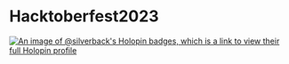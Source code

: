 # Hacktoberfest2023
[![An image of @silverback's Holopin badges, which is a link to view their full Holopin profile](https://holopin.me/silverback)](https://holopin.io/@silverback)

<!--
**0silverback0/0silverback0** is a ✨ _special_ ✨ repository because its `README.md` (this file) appears on your GitHub profile.

Here are some ideas to get you started:

- 🔭 I’m currently working on ...
- 🌱 I’m currently learning ...
- 👯 I’m looking to collaborate on ...
- 🤔 I’m looking for help with ...
- 💬 Ask me about ...
- 📫 How to reach me: ...
- 😄 Pronouns: ...
- ⚡ Fun fact: ...
-->
